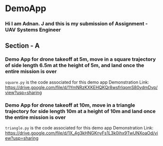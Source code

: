 # DemoApp
### Hi I am Adnan. J and this is my submission of Assignment - UAV Systems Engineer 

## Section - A

### Demo App for drone takeoff at 5m, move in a square trajectory of side length 6.5m at the height of 5m, and land once the entire mission is over
`square.py` is the code associated for this demo app
Demonstration Link: https://drive.google.com/file/d/1YmNRzKXKEHQKQr8wsfrIqomS80ydmDvp/view?usp=sharing

### Demo App for drone takeoff at 10m, move in a triangle trajectory for side length 10m at a height of 10m and land once the entire mission is over 
`triangle.py` is the code associated for this demo app
Demonstration Link: https://drive.google.com/file/d/1X_4g3kHNGKnyFs1L3k0ihx9TwUNXoaOd/view?usp=sharing
